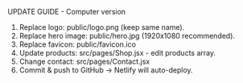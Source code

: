 UPDATE GUIDE - Computer version

1. Replace logo: public/logo.png (keep same name).
2. Replace hero image: public/hero.jpg (1920x1080 recommended).
3. Replace favicon: public/favicon.ico
4. Update products: src/pages/Shop.jsx - edit products array.
5. Change contact: src/pages/Contact.jsx
6. Commit & push to GitHub -> Netlify will auto-deploy.
